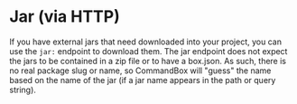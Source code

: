 # Jar (via HTTP)

If you have external jars that need downloaded into your project, you can use the `jar:` endpoint to download them.  The jar endpoint does not expect the jars to be contained in a zip file or to have a box.json.  As such, there is no real package slug or name, so CommandBox will "guess" the name based on the name of the jar (if a jar name appears in the path or query string).

